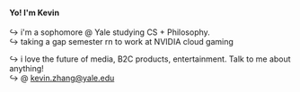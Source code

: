 <h4>Yo! I'm Kevin </h2>
↪ i'm a sophomore @ Yale studying CS + Philosophy.  <br />
↪ taking a gap semester rn to work at NVIDIA cloud gaming

↪ i love the future of media, B2C products, entertainment. Talk to me about anything!  <br/>
↪ @ kevin.zhang@yale.edu 
